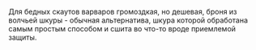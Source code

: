 Для бедных скаутов варваров громоздкая, но дешевая, броня из волчьей шкуры - обычная альтернатива, шкура которой обработана самым простым способом и сшита во что-то вроде приемлемой защиты.